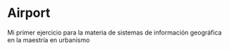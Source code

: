 # Airport
Mi primer ejercicio para la materia de sistemas de información geográfica en la maestría en urbanismo
